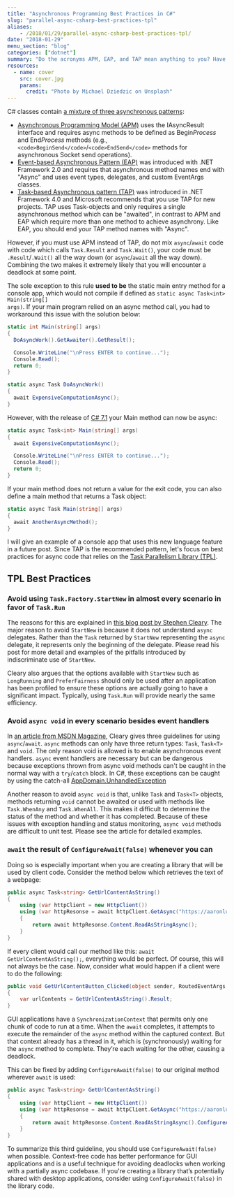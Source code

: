 ```yaml
---
title: "Asynchronous Programming Best Practices in C#"
slug: "parallel-async-csharp-best-practices-tpl"
aliases:
    - /2018/01/29/parallel-async-csharp-best-practices-tpl/
date: "2018-01-29"
menu_section: "blog"
categories: ["dotnet"]
summary: "Do the acronyms APM, EAP, and TAP mean anything to you? Have you ever wondered why there appears to be multiple redundant implementations of the same method in the .NET Framework? If so, you've come to the right place. I'll try and explain why Microsoft felt the need to create three entirely distinct asynchronous programming patterns within the .NET framework and provide a few best practices to follow when writing asynchronous C# code."
resources:
  - name: cover
    src: cover.jpg
    params:
      credit: "Photo by Michael Dziedzic on Unsplash"
---
```


C&#35; classes contain [a mixture of three asynchronous patterns](https://docs.microsoft.com/en-us/dotnet/standard/asynchronous-programming-patterns/):

* [Asynchronous Programming Model (APM)](https://docs.microsoft.com/en-us/dotnet/standard/asynchronous-programming-patterns/asynchronous-programming-model-apm) uses the IAsyncResult interface and requires async methods to be defined as Begin*Process* and End*Process* methods (e.g., `<code>BeginSend</code>`/`<code>EndSend</code>` methods for asynchronous Socket send operations).
* [Event-based Asynchronous Pattern (EAP)](https://docs.microsoft.com/en-us/dotnet/standard/asynchronous-programming-patterns/event-based-asynchronous-pattern-eap) was introduced with .NET Framework 2.0 and requires that asynchronous method names end with &#34;Async&#34; and uses event types, delegates, and custom EventArgs classes.
* [Task-based Asynchronous pattern (TAP)](https://docs.microsoft.com/en-us/dotnet/standard/asynchronous-programming-patterns/task-based-asynchronous-pattern-tap) was introduced in .NET Framework 4.0 and Microsoft recommends that you use TAP for new projects. TAP uses Task-objects and only requires a single asynchronous method which can be "awaited", in contrast to APM and EAP which require more than one method to achieve asynchrony. Like EAP, you should end your TAP method names with "Async".

However, if you must use APM instead of TAP, do not mix <code>async</code>/<code>await</code> code with code which calls <code>Task.Result</code> and <code>Task.Wait()</code>, your code must be <code>.Result</code>/<code>.Wait()</code> all the way down (or <code>async</code>/<code>await</code> all the way down). Combining the two makes it extremely likely that you will encounter a deadlock at some point.

The sole exception to this rule <strong>used to be</strong> the static main entry method for a console app, which would not compile if defined as <code>static async Task&#60;int&#62; Main(string[] args)</code>. If your main program relied on an async method call, you had to workaround this issue with the solution below:

```csharp
static int Main(string[] args)
{
  DoAsyncWork().GetAwaiter().GetResult();

  Console.WriteLine("\nPress ENTER to continue...");
  Console.Read();
  return 0;
}

static async Task DoAsyncWork()
{
  await ExpensiveComputationAsync();
}
```

However, with the release of [C&#35; 7.1](https://docs.microsoft.com/en-us/dotnet/csharp/whats-new/csharp-7-1#async-main) your Main method can now be async:

```csharp
static async Task<int> Main(string[] args)
{
  await ExpensiveComputationAsync();

  Console.WriteLine("\nPress ENTER to continue...");
  Console.Read();
  return 0;
}
```

If your main method does not return a value for the exit code, you can also define a main method that returns a Task object:

```csharp
static async Task Main(string[] args)
{
  await AnotherAsyncMethod();
}
```

I will give an example of a console app that uses this new language feature in a future post. Since TAP is the recommended pattern, let's focus on best practices for async code that relies on the [Task Parallelism Library (TPL)](https://docs.microsoft.com/en-us/dotnet/standard/parallel-programming/task-parallel-library-tpl).

## TPL Best Practices

### Avoid using `Task.Factory.StartNew` in almost every scenario in favor of `Task.Run`

The reasons for this are explained in <a href="https://blog.stephencleary.com/2013/08/startnew-is-dangerous.html" target="_blank">this blog post by Stephen Cleary</a>. The major reason to avoid `StartNew` is because it does not understand `async` delegates. Rather than the `Task` returned by `StartNew` representing the `async` delegate, it represents only the beginning of the delegate. Please read his post for more detail and examples of the pitfalls introduced by indiscriminate use of `StartNew`.

Cleary also argues that the options available with `StartNew` such as `LongRunning` and `PreferFairness` should only be used after an application has been profiled to ensure these options are actually going to have a significant impact. Typically, using `Task.Run` will provide nearly the same efficiency.

### Avoid `async void` in every scenario besides event handlers

In <a href="https://msdn.microsoft.com/en-us/magazine/jj991977.aspx" target="_blank">an article from MSDN Magazine</a>, Cleary gives three guidelines for using `async`/`await`. `async` methods can only have three return types: `Task`, `Task<T>` and `void`. The only reason void is allowed is to enable asynchronous event handlers. `async` event handlers are necessary but can be dangerous because exceptions thrown from async void methods can't be caught in the normal way with a `try`/`catch` block. In C#, these exceptions can be caught by using the catch-all <a href="https://msdn.microsoft.com/en-us/library/system.appdomain.unhandledexception(v=vs.110).aspx" target="_blank">AppDomain.UnhandledException</a>

Another reason to avoid `async void` is that, unlike `Task` and `Task<T>` objects, methods returning `void` cannot be awaited or used with methods like `Task.WhenAny` and `Task.WhenAll`. This makes it difficult to determine the status of the method and whether it has completed. Because of these issues with exception handling and status monitoring, `async void` methods are difficult to unit test. Please see the article for detailed examples.

### `await` the result of `ConfigureAwait(false)` whenever you can

Doing so is especially important when you are creating a library that will be used by client code. Consider the method below which retrieves the text of a webpage:

```csharp
public async Task<string> GetUrlContentAsString()
{
    using (var httpClient = new HttpClient())
    using (var httpResonse = await httpClient.GetAsync("https://aaronluna.dev"))
    {
        return await httpResonse.Content.ReadAsStringAsync();
    }
}
```

If every client would call our method like this: `await GetUrlContentAsString();`, everything would be perfect. Of course, this will not always be the case. Now, consider what would happen if a client were to do the following:

```csharp
public void GetUrlContentButton_Clicked(object sender, RoutedEventArgs e)
{
    var urlContents = GetUrlContentAsString().Result;
}
```

GUI applications have a `SynchronizationContext` that permits only one chunk of code to run at a time. When the `await` completes, it attempts to execute the remainder of the `async` method within the captured context. But that context already has a thread in it, which is (synchronously) waiting for the `async` method to complete. They’re each waiting for the other, causing a deadlock.

This can be fixed by adding `ConfigureAwait(false)` to our original method wherever `await` is used:

```csharp
public async Task<string> GetUrlContentAsString()
{
    using (var httpClient = new HttpClient())
    using (var httpResonse = await httpClient.GetAsync("https://aaronluna.dev").ConfigureAwait(false))
    {
        return await httpResonse.Content.ReadAsStringAsync().ConfigureAwait(false);
    }
}
```

To summarize this third guideline, you should use `Configure­Await(false)` when possible. Context-free code has better performance for GUI applications and is a useful technique for avoiding deadlocks when working with a partially async codebase. If you're creating a library that’s potentially shared with desktop applications, consider using `ConfigureAwait(false)` in the library code.
